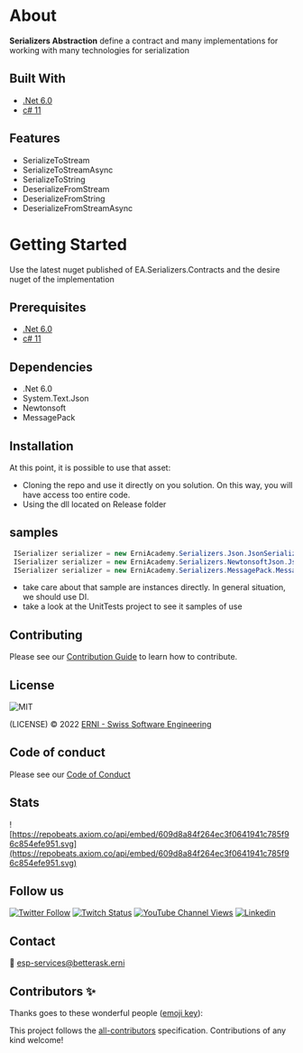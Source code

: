 # About 
**Serializers Abstraction** define a contract and many implementations for working with many technologies for serialization

<!-- ALL-CONTRIBUTORS-BADGE:START - Do not remove or modify this section -->
<!-- ALL-CONTRIBUTORS-BADGE:END -->

## Built With

- [.Net 6.0](https://docs.microsoft.com/en-us/dotnet/core/whats-new/dotnet-6)
- [c# 11](https://docs.microsoft.com/en-us/dotnet/csharp/whats-new/csharp-11)

## Features

- SerializeToStream
- SerializeToStreamAsync
- SerializeToString
- DeserializeFromStream
- DeserializeFromString
- DeserializeFromStreamAsync

# Getting Started
Use the latest nuget published of EA.Serializers.Contracts and the desire nuget of the implementation

## Prerequisites

- [.Net 6.0](https://docs.microsoft.com/en-us/dotnet/core/whats-new/dotnet-6)
- [c# 11](https://docs.microsoft.com/en-us/dotnet/csharp/whats-new/csharp-11)

## Dependencies

- .Net 6.0
- System.Text.Json
- Newtonsoft
- MessagePack

## Installation

At this point, it is possible to use that asset:

- Cloning the repo and use it directly on you solution. On this way, you will have access too entire code.
- Using the dll located on Release folder

## samples

```c#
 ISerializer serializer = new ErniAcademy.Serializers.Json.JsonSerializer();
 ISerializer serializer = new ErniAcademy.Serializers.NewtonsoftJson.JsonSerializer();
 ISerializer serializer = new ErniAcademy.Serializers.MessagePack.MessagePackSerializer();
```

- take care about that sample are instances directly. In general situation, we should use DI.
- take a look at the UnitTests project to see it samples of use

## Contributing

Please see our [Contribution Guide](CONTRIBUTING.md) to learn how to contribute.

## License

![MIT](https://img.shields.io/badge/License-MIT-blue.svg)

(LICENSE) © 2022 [ERNI - Swiss Software Engineering](https://www.betterask.erni)

## Code of conduct

Please see our [Code of Conduct](CODE_OF_CONDUCT.md)

## Stats

![https://repobeats.axiom.co/api/embed/609d8a84f264ec3f0641941c785f96c854efe951.svg](https://repobeats.axiom.co/api/embed/609d8a84f264ec3f0641941c785f96c854efe951.svg)

## Follow us

[![Twitter Follow](https://img.shields.io/twitter/follow/ERNI?style=social)](https://www.twitter.com/ERNI)
[![Twitch Status](https://img.shields.io/twitch/status/erni_academy?label=Twitch%20Erni%20Academy&style=social)](https://www.twitch.tv/erni_academy)
[![YouTube Channel Views](https://img.shields.io/youtube/channel/views/UCkdDcxjml85-Ydn7Dc577WQ?label=Youtube%20Erni%20Academy&style=social)](https://www.youtube.com/channel/UCkdDcxjml85-Ydn7Dc577WQ)
[![Linkedin](https://img.shields.io/badge/linkedin-31k-green?style=social&logo=Linkedin)](https://www.linkedin.com/company/erni)

## Contact

📧 [esp-services@betterask.erni](mailto:esp-services@betterask.erni)

## Contributors ✨

Thanks goes to these wonderful people ([emoji key](https://allcontributors.org/docs/en/emoji-key)):

<!-- ALL-CONTRIBUTORS-LIST:START - Do not remove or modify this section -->
<!-- ALL-CONTRIBUTORS-LIST:END -->
This project follows the [all-contributors](https://github.com/all-contributors/all-contributors) specification. Contributions of any kind welcome!
